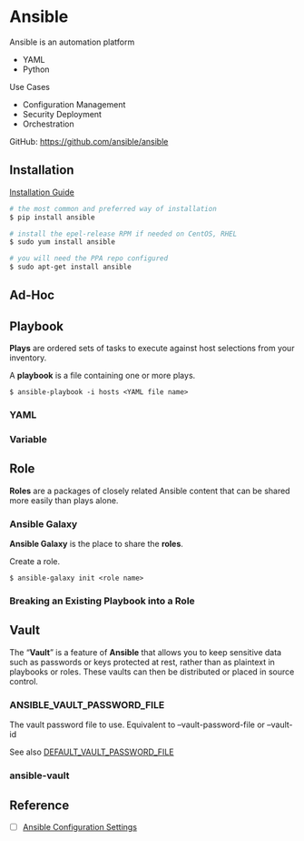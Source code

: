 # Ansible
Ansible is an automation platform
- YAML
- Python

Use Cases
- Configuration Management
- Security Deployment
- Orchestration

GitHub: https://github.com/ansible/ansible

## Installation
[Installation Guide](https://docs.ansible.com/ansible/latest/installation_guide/index.html#installation-guide)

```bash
# the most common and preferred way of installation
$ pip install ansible

# install the epel-release RPM if needed on CentOS, RHEL
$ sudo yum install ansible

# you will need the PPA repo configured
$ sudo apt-get install ansible
```

## Ad-Hoc

## Playbook
**Plays** are ordered sets of tasks to execute against host selections from your inventory.

A **playbook** is a file containing one or more plays.

```
$ ansible-playbook -i hosts <YAML file name>
```

### YAML

### Variable

## Role
**Roles** are a packages of closely related Ansible content that can be shared more easily than plays alone.

### Ansible Galaxy
**Ansible Galaxy** is the place to share the **roles**.

Create a role.
```
$ ansible-galaxy init <role name>
```

### Breaking an Existing Playbook into a Role

## Vault
The “**Vault**” is a feature of **Ansible** that allows you to keep sensitive data such as passwords or keys protected at rest, rather than as plaintext in playbooks or roles. These vaults can then be distributed or placed in source control.

### ANSIBLE_VAULT_PASSWORD_FILE

The vault password file to use. Equivalent to –vault-password-file or –vault-id

See also [DEFAULT_VAULT_PASSWORD_FILE](https://docs.ansible.com/ansible/latest/reference_appendices/config.html?highlight=vault_password_file#default-vault-password-file)

### ansible-vault

## Reference
- [ ] [Ansible Configuration Settings](https://docs.ansible.com/ansible/latest/reference_appendices/config.html?highlight=vault_password_file#default-vault-password-file)